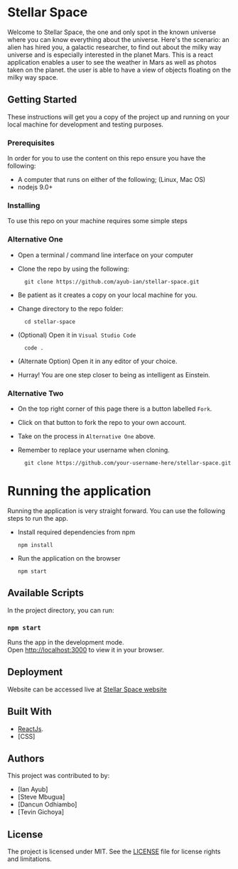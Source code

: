 # Stellar Space

Welcome to Stellar Space, the one and only spot in the known universe where you can know everything about the universe. Here's the scenario: an alien has hired you, a galactic researcher, to find out about the milky way universe and is especially interested in the planet Mars. This is a react application enables a user to see the weather in Mars as well as photos taken on the planet. the user is able to have a view of objects floating on the milky way space.

## Getting Started

These instructions will get you a copy of the project up and running on your local machine for development and testing purposes. 

### Prerequisites

In order for you to use the content on this repo ensure you have the following:

- A computer that runs on either of the following; (Linux, Mac OS)
- nodejs 9.0+

### Installing

To use this repo on your machine requires some simple steps

### Alternative One

- Open a terminal / command line interface on your computer
- Clone the repo by using the following:

        git clone https://github.com/ayub-ian/stellar-space.git

- Be patient as it creates a copy on your local machine for you.
- Change directory to the repo folder:

        cd stellar-space

- (Optional) Open it in ``Visual Studio Code``

        code .

- (Alternate Option) Open it in any editor of your choice.
- Hurray! You are one step closer to being as intelligent as Einstein.

### Alternative Two

- On the top right corner of this page there is a button labelled ``Fork``.
- Click on that button to fork the repo to your own account.
- Take on the process in ``Alternative One`` above.
- Remember to replace your username when cloning.

        git clone https://github.com/your-username-here/stellar-space.git


# Running the application

Running the application is very straight forward. You can use the following steps to run the app.

- Install required dependencies from npm

      npm install
- Run the application on the browser

      npm start

## Available Scripts

In the project directory, you can run:

### `npm start`

Runs the app in the development mode.\
Open [http://localhost:3000](http://localhost:3000) to view it in your browser.

## Deployment

Website can be accessed live at [Stellar Space website](https://stellar-space-6n7v94e8s-stevembugua.vercel.app)

## Built With

* [ReactJs](https://reactjs.org/).
* [CSS]

## Authors

This project was contributed to by:
- [Ian Ayub]
- [Steve Mbugua]
- [Dancun Odhiambo]
- [Tevin Gichoya]

## License
The project is licensed under MIT. See the [LICENSE](LICENSE.txt) file for license rights and limitations.
